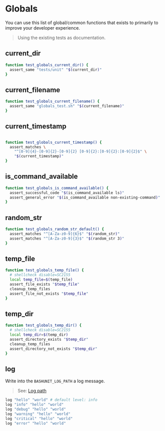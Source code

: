 # Globals

You can use this list of global/common functions that exists to primarily to improve your developer experience.

> Using the existing tests as documentation.

## current_dir

```bash
function test_globals_current_dir() {
  assert_same "tests/unit" "$(current_dir)"
}
```

## current_filename

```bash
function test_globals_current_filename() {
  assert_same "globals_test.sh" "$(current_filename)"
}
```

## current_timestamp

```bash

function test_globals_current_timestamp() {
  assert_matches \
    "^[0-9]{4}-[0-9]{2}-[0-9]{2} [0-9]{2}:[0-9]{2}:[0-9]{2}$" \
    "$(current_timestamp)"
}
```

## is_command_available

```bash
function test_globals_is_command_available() {
  assert_successful_code "$(is_command_available ls)"
  assert_general_error "$(is_command_available non-existing-command)"
}
```

## random_str

```bash
function test_globals_random_str_default() {
  assert_matches "^[A-Za-z0-9]{6}$" "$(random_str)"
  assert_matches "^[A-Za-z0-9]{3}$" "$(random_str 3)"
}
```

## temp_file

```bash
function test_globals_temp_file() {
  # shellcheck disable=SC2155
  local temp_file=$(temp_file)
  assert_file_exists "$temp_file"
  cleanup_temp_files
  assert_file_not_exists "$temp_file"
}
```

## temp_dir

```bash
function test_globals_temp_dir() {
  # shellcheck disable=SC2155
  local temp_dir=$(temp_dir)
  assert_directory_exists "$temp_dir"
  cleanup_temp_files
  assert_directory_not_exists "$temp_dir"
}
```

## log

Write into the `BASHUNIT_LOG_PATH` a log message.

> See: [Log path](/configuration#log-path)

```bash
log "hello" "world" # default level: info
log "info" "hello" "world"
log "debug" "hello" "world"
log "warning" "hello" "world"
log "critical" "hello" "world"
log "error" "hello" "world"
```
